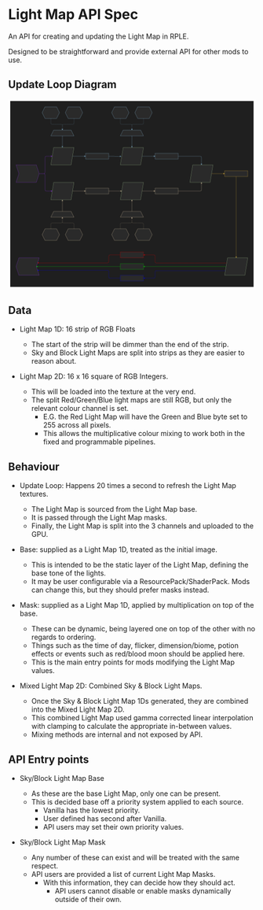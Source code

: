 # Light Map API Spec

An API for creating and updating the Light Map in RPLE.

Designed to be straightforward and provide external API for other mods to use.

## Update Loop Diagram

![Diagram of the Modular Layout](rple_light_map_diagram.svg)

## Data

- Light Map 1D: 16 strip of RGB Floats

  - The start of the strip will be dimmer than the end of the strip.
  - Sky and Block Light Maps are split into strips as they are easier to reason about.
- Light Map 2D: 16 x 16 square of RGB Integers.

  - This will be loaded into the texture at the very end.
  - The split Red/Green/Blue light maps are still RGB, but only the relevant colour channel is set.
    - E.G. the Red Light Map will have the Green and Blue byte set to 255 across all pixels.
    - This allows the multiplicative colour mixing to work both in the fixed and programmable pipelines.

## Behaviour

- Update Loop: Happens 20 times a second to refresh the Light Map textures.

  - The Light Map is sourced from the Light Map base.
  - It is passed through the Light Map masks.
  - Finally, the Light Map is split into the 3 channels and uploaded to the GPU.
- Base: supplied as a Light Map 1D, treated as the initial image.

  - This is intended to be the static layer of the Light Map, defining the base tone of the lights.
  - It may be user configurable via a ResourcePack/ShaderPack. Mods can change this, but they should prefer masks instead.
- Mask: supplied as a Light Map 1D, applied by multiplication on top of the base.

  - These can be dynamic, being layered one on top of the other with no regards to ordering.
  - Things such as the time of day, flicker, dimension/biome, potion effects or events such as red/blood moon should be applied here.
  - This is the main entry points for mods modifying the Light Map values.
- Mixed Light Map 2D: Combined Sky & Block Light Maps.

  - Once the Sky & Block Light Map 1Ds generated, they are combined into the Mixed Light Map 2D.
  - This combined Light Map used gamma corrected linear interpolation with clamping to calculate the appropriate in-between values.
  - Mixing methods are internal and not exposed by API.

## API Entry points

- Sky/Block Light Map Base

  - As these are the base Light Map, only one can be present.
  - This is decided base off a priority system applied to each source.
    - Vanilla has the lowest priority.
    - User defined has second after Vanilla.
    - API users may set their own priority values.
- Sky/Block Light Map Mask

  - Any number of these can exist and will be treated with the same respect.
  - API users are provided a list of current Light Map Masks.
    - With this information, they can decide how they should act.
      - API users cannot disable or enable masks dynamically outside of their own.
